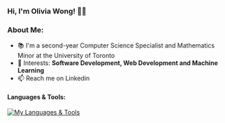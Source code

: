 ### Hi, I'm Olivia Wong! 👋🏻

<!--
**oliviaw12/oliviaw12** is a ✨ _special_ ✨ repository because its `README.md` (this file) appears on your GitHub profile.

Here are some ideas to get you started:

- 🔭 I’m currently working on ...
- 🌱 I’m currently learning ...
- 👯 I’m looking to collaborate on ...
- 🤔 I’m looking for help with ...
- 💬 Ask me about ...
- 📫 How to reach me: ...
- 😄 Pronouns: ...
- ⚡ Fun fact: ...
-->

### About Me:

- 📚 I'm a second-year Computer Science Specialist and Mathematics Minor at the University of Toronto
- 🧠 Interests: **Software Development, Web Development and Machine Learning**
- 📫 Reach me on Linkedin

#### Languages & Tools:

[![My Languages & Tools](https://skillicons.dev/icons?i=py,java,c,r,css,figma,html,js,linux)](https://skillicons.dev)

